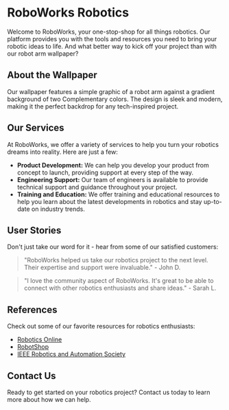 <!--font:Cinzel Decorative-->

# RoboWorks Robotics

Welcome to RoboWorks, your one-stop-shop for all things robotics. Our platform provides you with the tools and resources you need to bring your robotic ideas to life. And what better way to kick off your project than with our robot arm wallpaper?

## About the Wallpaper

Our wallpaper features a simple graphic of a robot arm against a gradient background of two Com<wbr>ple<wbr>men<wbr>ta<wbr>ry colors. The design is sleek and modern, making it the perfect backdrop for any tech-inspired project.

## Our Services

At RoboWorks, we offer a variety of services to help you turn your robotics dreams into reality. Here are just a few:

-   **Product Development:** We can help you develop your product from concept to launch, providing support at every step of the way.
-   **Engineering Support:** Our team of engineers is available to provide technical support and guidance throughout your project.
-   **Training and Education:** We offer training and educational resources to help you learn about the latest developments in robotics and stay up-to-date on industry trends.

## User Stories

Don't just take our word for it - hear from some of our satisfied customers:

> "RoboWorks helped us take our robotics project to the next level. Their expertise and support were invaluable." - John D.

> "I love the community aspect of RoboWorks. It's great to be able to connect with other robotics enthusiasts and share ideas." - Sarah L.

## References

Check out some of our favorite resources for robotics enthusiasts:

-   [Robotics Online](#)
-   [RobotShop](#)
-   [IEEE Robotics and Automation Society](#)

## Contact Us

Ready to get started on your robotics project? Contact us today to learn more about how we can help.

<!--

Write me content for website with wallpaper which alt text is:

"A wallpaper with a simple graphic of a robot arm, against a gradient background of two Com<wbr>ple<wbr>men<wbr>ta<wbr>ry colors."

The name/title of the page should not be 1:1 copy of the alt text but rather a real content of the website which is using this wallpaper.

- Use markdown format
- Start with heading
- Heading should be short and concise
- The content should look like a real website
- The website should not be about the wallpaper, wallpaper is just a related background
- Heading should be contain work "wallpaper" or "background"
- Include real sections like references, contact, user stories, etc. use things relevant to the page purpose.
- Feel free to use structure like headings, bullets, numbering, blockquotes, paragraphs, horizontal lines, etc.
- You can use formatting like bold or _italic_
- You can include UTF-8 emojis
- Links should be only #hash anchors (and you can refer to the document itself)
- Do not include images


---


# RoboWorks: Empowering Your Robotics Projects

Welcome to RoboWorks, your one-stop-shop for all things robotics. Our platform provides you with the tools and resources you need to bring your robotic ideas to life. And what better way to kick off your project than with our robot arm wallpaper?

## About the Wallpaper

Our wallpaper features a simple graphic of a robot arm against a gradient background of two Com<wbr>ple<wbr>men<wbr>ta<wbr>ry colors. The design is sleek and modern, making it the perfect backdrop for any tech-inspired project.

## Our Services

At RoboWorks, we offer a variety of services to help you turn your robotics dreams into reality. Here are just a few:

- **Product Development:** We can help you develop your product from concept to launch, providing support at every step of the way.
- **Engineering Support:** Our team of engineers is available to provide technical support and guidance throughout your project.
- **Training and Education:** We offer training and educational resources to help you learn about the latest developments in robotics and stay up-to-date on industry trends.

## User Stories

Don't just take our word for it - hear from some of our satisfied customers:

> "RoboWorks helped us take our robotics project to the next level. Their expertise and support were invaluable." - John D.

> "I love the community aspect of RoboWorks. It's great to be able to connect with other robotics enthusiasts and share ideas." - Sarah L.

## References

Check out some of our favorite resources for robotics enthusiasts:

- [Robotics Online](#)
- [RobotShop](#)
- [IEEE Robotics and Automation Society](#)

## Contact Us

Ready to get started on your robotics project? Contact us today to learn more about how we can help.

-->
